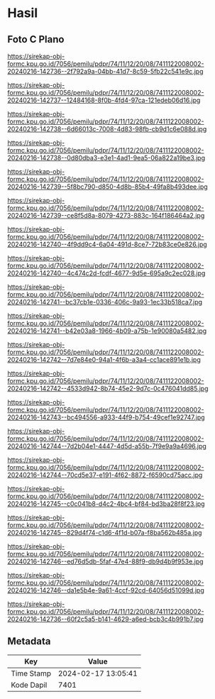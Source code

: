 # Hasil

## Foto C Plano

https://sirekap-obj-formc.kpu.go.id/7056/pemilu/pdpr/74/11/12/20/08/7411122008002-20240216-142736--2f792a9a-04bb-41d7-8c59-5fb22c541e9c.jpg

https://sirekap-obj-formc.kpu.go.id/7056/pemilu/pdpr/74/11/12/20/08/7411122008002-20240216-142737--12484168-8f0b-4fd4-97ca-121edeb06d16.jpg

https://sirekap-obj-formc.kpu.go.id/7056/pemilu/pdpr/74/11/12/20/08/7411122008002-20240216-142738--6d66013c-7008-4d83-98fb-cb9d1c6e088d.jpg

https://sirekap-obj-formc.kpu.go.id/7056/pemilu/pdpr/74/11/12/20/08/7411122008002-20240216-142738--0d80dba3-e3e1-4ad1-9ea5-06a822a19be3.jpg

https://sirekap-obj-formc.kpu.go.id/7056/pemilu/pdpr/74/11/12/20/08/7411122008002-20240216-142739--5f8bc790-d850-4d8b-85b4-49fa8b493dee.jpg

https://sirekap-obj-formc.kpu.go.id/7056/pemilu/pdpr/74/11/12/20/08/7411122008002-20240216-142739--ce8f5d8a-8079-4273-883c-164f186464a2.jpg

https://sirekap-obj-formc.kpu.go.id/7056/pemilu/pdpr/74/11/12/20/08/7411122008002-20240216-142740--4f9dd9c4-6a04-491d-8ce7-72b83ce0e826.jpg

https://sirekap-obj-formc.kpu.go.id/7056/pemilu/pdpr/74/11/12/20/08/7411122008002-20240216-142740--4c474c2d-fcdf-4677-9d5e-695a9c2ec028.jpg

https://sirekap-obj-formc.kpu.go.id/7056/pemilu/pdpr/74/11/12/20/08/7411122008002-20240216-142741--bc37cb1e-0336-406c-9a93-1ec33b518ca7.jpg

https://sirekap-obj-formc.kpu.go.id/7056/pemilu/pdpr/74/11/12/20/08/7411122008002-20240216-142741--b42e03a8-1966-4b09-a75b-1e90080a5482.jpg

https://sirekap-obj-formc.kpu.go.id/7056/pemilu/pdpr/74/11/12/20/08/7411122008002-20240216-142742--7d7e84e0-94a1-4f6b-a3a4-cc1ace891e1b.jpg

https://sirekap-obj-formc.kpu.go.id/7056/pemilu/pdpr/74/11/12/20/08/7411122008002-20240216-142742--4533d942-8b74-45e2-9d7c-0c476041dd85.jpg

https://sirekap-obj-formc.kpu.go.id/7056/pemilu/pdpr/74/11/12/20/08/7411122008002-20240216-142743--bc494556-a933-44f9-b754-49cef1e92747.jpg

https://sirekap-obj-formc.kpu.go.id/7056/pemilu/pdpr/74/11/12/20/08/7411122008002-20240216-142744--7d2b04e1-4447-4d5d-a55b-7f9e9a9a4696.jpg

https://sirekap-obj-formc.kpu.go.id/7056/pemilu/pdpr/74/11/12/20/08/7411122008002-20240216-142744--70cd5e37-e191-4f62-8872-f6590cd75acc.jpg

https://sirekap-obj-formc.kpu.go.id/7056/pemilu/pdpr/74/11/12/20/08/7411122008002-20240216-142745--c0c041b8-d4c2-4bc4-bf84-bd3ba28f8f23.jpg

https://sirekap-obj-formc.kpu.go.id/7056/pemilu/pdpr/74/11/12/20/08/7411122008002-20240216-142745--829d4f74-c1d6-4f1d-b07a-f8ba562b485a.jpg

https://sirekap-obj-formc.kpu.go.id/7056/pemilu/pdpr/74/11/12/20/08/7411122008002-20240216-142746--ed76d5db-5faf-47e4-88f9-db9d4b9f953e.jpg

https://sirekap-obj-formc.kpu.go.id/7056/pemilu/pdpr/74/11/12/20/08/7411122008002-20240216-142746--da1e5b4e-9a61-4ccf-92cd-64056d51099d.jpg

https://sirekap-obj-formc.kpu.go.id/7056/pemilu/pdpr/74/11/12/20/08/7411122008002-20240216-142736--60f2c5a5-b141-4629-a6ed-bcb3c4b991b7.jpg


## Metadata

| Key        | Value               |
| ---------- | ------------------- |
| Time Stamp | 2024-02-17 13:05:41 |
| Kode Dapil | 7401                |



